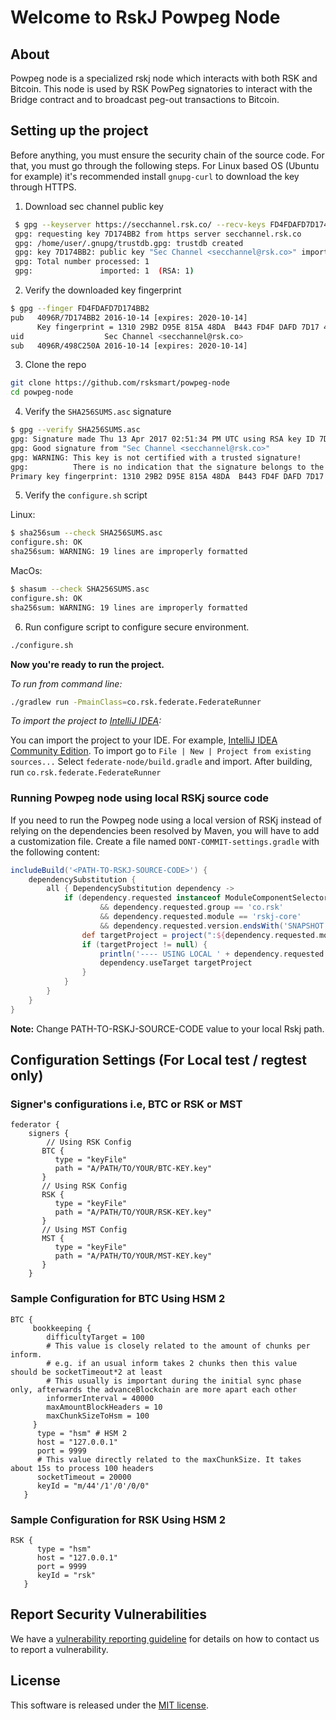 # Welcome to RskJ Powpeg Node

## About

Powpeg node is a specialized rskj node which interacts with both RSK and Bitcoin.
This node is used by RSK PowPeg signatories to interact with the Bridge contract and to broadcast peg-out transactions to Bitcoin.

## Setting up the project

Before anything, you must ensure the security chain of the source code. For that, you must go through the following steps. For Linux based OS (Ubuntu for example) it's recommended install `gnupg-curl` to download the key through HTTPS.

1. Download sec channel public key

```bash
 $ gpg --keyserver https://secchannel.rsk.co/ --recv-keys FD4FDAFD7D174BB2
 gpg: requesting key 7D174BB2 from https server secchannel.rsk.co
 gpg: /home/user/.gnupg/trustdb.gpg: trustdb created
 gpg: key 7D174BB2: public key "Sec Channel <secchannel@rsk.co>" imported
 gpg: Total number processed: 1
 gpg:               imported: 1  (RSA: 1)
```

2. Verify the downloaded key fingerprint

```bash
$ gpg --finger FD4FDAFD7D174BB2
pub   4096R/7D174BB2 2016-10-14 [expires: 2020-10-14]
	  Key fingerprint = 1310 29B2 D95E 815A 48DA  B443 FD4F DAFD 7D17 4BB2
uid                  Sec Channel <secchannel@rsk.co>
sub   4096R/498C250A 2016-10-14 [expires: 2020-10-14]
```

3. Clone the repo

```bash
git clone https://github.com/rsksmart/powpeg-node
cd powpeg-node
```

4. Verify the `SHA256SUMS.asc` signature

```bash
$ gpg --verify SHA256SUMS.asc
gpg: Signature made Thu 13 Apr 2017 02:51:34 PM UTC using RSA key ID 7D174BB2
gpg: Good signature from "Sec Channel <secchannel@rsk.co>"
gpg: WARNING: This key is not certified with a trusted signature!
gpg:          There is no indication that the signature belongs to the owner.
Primary key fingerprint: 1310 29B2 D95E 815A 48DA  B443 FD4F DAFD 7D17 4BB2
```

5. Verify the `configure.sh` script

Linux:

```bash
$ sha256sum --check SHA256SUMS.asc
configure.sh: OK
sha256sum: WARNING: 19 lines are improperly formatted
```

MacOs:

```bash
$ shasum --check SHA256SUMS.asc
configure.sh: OK
sha256sum: WARNING: 19 lines are improperly formatted
```

6. Run configure script to configure secure environment.

```bash
./configure.sh
 ```

**Now you're ready to run the project.**

*To run from command line:*

```bash
./gradlew run -PmainClass=co.rsk.federate.FederateRunner
```

*To import the project to [IntelliJ IDEA](https://www.jetbrains.com/idea/download):*

You can import the project to your IDE. For example, [IntelliJ IDEA Community Edition](https://www.jetbrains.com/idea/). To import go to `File | New | Project from existing sources...` Select `federate-node/build.gradle` and import. After building, run `co.rsk.federate.FederateRunner`

### Running Powpeg node using local RSKj source code

If you need to run the Powpeg node using a local version of RSKj instead of relying on the dependencies been resolved by Maven, you will have to add a customization file.
Create a file named `DONT-COMMIT-settings.gradle` with the following content:

```gradle
includeBuild('<PATH-TO-RSKJ-SOURCE-CODE>') {
    dependencySubstitution {
        all { DependencySubstitution dependency ->
            if (dependency.requested instanceof ModuleComponentSelector
                    && dependency.requested.group == 'co.rsk'
                    && dependency.requested.module == 'rskj-core'
                    && dependency.requested.version.endsWith('SNAPSHOT')) {
                def targetProject = project(":${dependency.requested.module}")
                if (targetProject != null) {
                    println('---- USING LOCAL ' + dependency.requested.displayName +' PROJECT ----')
                    dependency.useTarget targetProject
                }
            }
        }
    }
}
```

**Note:** Change PATH-TO-RSKJ-SOURCE-CODE value to your local Rskj path.

## Configuration Settings (For Local test / regtest only)

### Signer's configurations i.e, BTC or RSK or MST
```
federator {
    signers {
        // Using RSK Config
       BTC {
          type = "keyFile"
          path = "A/PATH/TO/YOUR/BTC-KEY.key"
       }
       // Using RSK Config
       RSK {
          type = "keyFile"
          path = "A/PATH/TO/YOUR/RSK-KEY.key"
       }
       // Using MST Config
       MST {
          type = "keyFile"
          path = "A/PATH/TO/YOUR/MST-KEY.key"
       }
    }
```

### Sample Configuration for BTC Using HSM 2
```
BTC {
     bookkeeping {
        difficultyTarget = 100
        # This value is closely related to the amount of chunks per inform.
        # e.g. if an usual inform takes 2 chunks then this value should be socketTimeout*2 at least
        # This usually is important during the initial sync phase only, afterwards the advanceBlockchain are more apart each other
        informerInterval = 40000
        maxAmountBlockHeaders = 10
        maxChunkSizeToHsm = 100
     }
      type = "hsm" # HSM 2
      host = "127.0.0.1"
      port = 9999
      # This value directly related to the maxChunkSize. It takes about 15s to process 100 headers
      socketTimeout = 20000
      keyId = "m/44'/1'/0'/0/0"
   }
```

### Sample Configuration for RSK Using HSM 2
```
RSK {
      type = "hsm"
      host = "127.0.0.1"
      port = 9999
      keyId = "rsk"
   }
```

## Report Security Vulnerabilities

We have a [vulnerability reporting guideline](SECURITY.md) for details on how to contact us to report a vulnerability.

## License

This software is released under the [MIT license](LICENSE).
